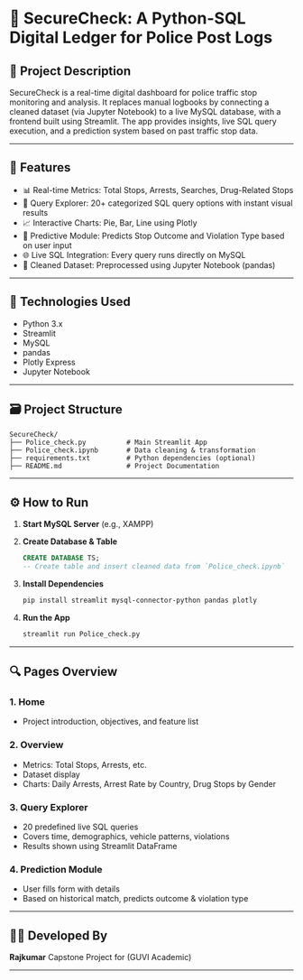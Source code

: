 # 🚓 SecureCheck: A Python-SQL Digital Ledger for Police Post Logs

## 📌 Project Description

SecureCheck is a real-time digital dashboard for police traffic stop monitoring and analysis. It replaces manual logbooks by connecting a cleaned dataset (via Jupyter Notebook) to a live MySQL database, with a frontend built using Streamlit. The app provides insights, live SQL query execution, and a prediction system based on past traffic stop data.

---

## 🚀 Features

* 📊 Real-time Metrics: Total Stops, Arrests, Searches, Drug-Related Stops
* 📁 Query Explorer: 20+ categorized SQL query options with instant visual results
* 📈 Interactive Charts: Pie, Bar, Line using Plotly
* 🧠 Predictive Module: Predicts Stop Outcome and Violation Type based on user input
* 🌐 Live SQL Integration: Every query runs directly on MySQL
* 🧹 Cleaned Dataset: Preprocessed using Jupyter Notebook (pandas)

---

## 🧰 Technologies Used

* Python 3.x
* Streamlit
* MySQL
* pandas
* Plotly Express
* Jupyter Notebook

---

## 🗃️ Project Structure

```
SecureCheck/
├── Police_check.py          # Main Streamlit App
├── Police_check.ipynb       # Data cleaning & transformation
├── requirements.txt         # Python dependencies (optional)
├── README.md                # Project Documentation
```

---

## ⚙️ How to Run

1. **Start MySQL Server** (e.g., XAMPP)
2. **Create Database & Table**

   ```sql
   CREATE DATABASE TS;
   -- Create table and insert cleaned data from `Police_check.ipynb`
   ```
3. **Install Dependencies**

   ```bash
   pip install streamlit mysql-connector-python pandas plotly
   ```
4. **Run the App**

   ```bash
   streamlit run Police_check.py
   ```

---

## 🔍 Pages Overview

### 1. Home

* Project introduction, objectives, and feature list

### 2. Overview

* Metrics: Total Stops, Arrests, etc.
* Dataset display
* Charts: Daily Arrests, Arrest Rate by Country, Drug Stops by Gender

### 3. Query Explorer

* 20 predefined live SQL queries
* Covers time, demographics, vehicle patterns, violations
* Results shown using Streamlit DataFrame

### 4. Prediction Module

* User fills form with details
* Based on historical match, predicts outcome & violation type

---


## 👨‍💻 Developed By

**Rajkumar**
Capstone Project for (GUVI Academic)

---

